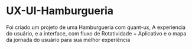 # UX-UI-Hamburgueria
Foi criado um projeto de uma Hamburgueria com quant-ux, A experiencia do usuário, e a interface, com fluxo de Rotatividade + Aplicativo e o mapa da jornada do usuário para sua melhor experiência
